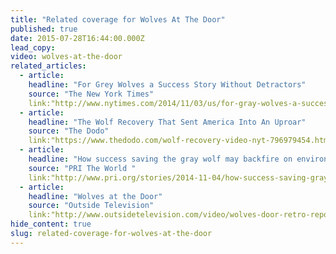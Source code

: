 ```yaml
---
title: "Related coverage for Wolves At The Door"
published: true
date: 2015-07-28T16:44:00.000Z
lead_copy:
video: wolves-at-the-door
related_articles:
  - article:
    headline: "For Grey Wolves a Success Story Without Detractors"
    source: "The New York Times"
    link:"http://www.nytimes.com/2014/11/03/us/for-gray-wolves-a-success-story-not-without-detractors.html?gwh=2DC8091F78720307313AE97889A45128&gwt=pay"
  - article:
    headline: "The Wolf Recovery That Sent America Into An Uproar"
    source: "The Dodo"
    link:"https://www.thedodo.com/wolf-recovery-video-nyt-796979454.html"
  - article:
    headline: "How success saving the gray wolf may backfire on environmentalists"
    source: "PRI The World "
    link:"http://www.pri.org/stories/2014-11-04/how-success-saving-gray-wolf-may-backfire-environmentalists"
  - article:
    headline: "Wolves at the Door"
    source: "Outside Television"
    link:"http://www.outsidetelevision.com/video/wolves-door-retro-report-new-york-times"
hide_content: true
slug: related-coverage-for-wolves-at-the-door
---
```


